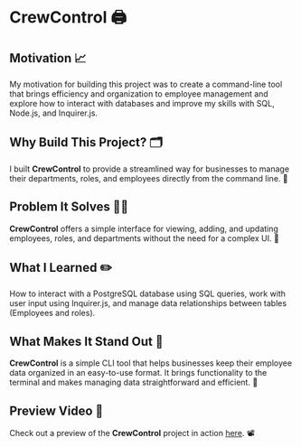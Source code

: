 # CrewControl 🖨️ 

## Motivation 📈 

My motivation for building this project was to create a command-line tool that brings efficiency and organization to employee management and explore how to interact with databases and improve my skills with SQL, Node.js, and Inquirer.js.

## Why Build This Project? 🗂️ 

I built **CrewControl** to provide a streamlined way for businesses to manage their departments, roles, and employees directly from the command line. 🏢

## Problem It Solves 🕵️‍♀️ 

**CrewControl** offers a simple interface for viewing, adding, and updating employees, roles, and departments without the need for a complex UI. 📎 

## What I Learned ✏️ 

How to interact with a PostgreSQL database using SQL queries, work with user input using Inquirer.js, and manage data relationships between tables (Employees and roles).

## What Makes It Stand Out 💬 

**CrewControl** is a simple CLI tool that helps businesses keep their employee data organized in an easy-to-use format. It brings functionality to the terminal and makes managing data straightforward and efficient. 🔑 

## Preview Video 🎥

Check out a preview of the **CrewControl** project in action [here](#). 📽️
